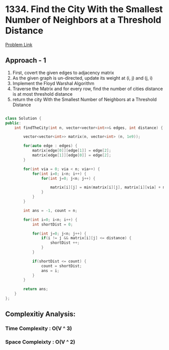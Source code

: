 # 1334. Find the City With the Smallest Number of Neighbors at a Threshold Distance

[Problem Link](https://leetcode.com/problems/find-the-city-with-the-smallest-number-of-neighbors-at-a-threshold-distance/)

## Approach - 1

1. First, covert the given edges to adjacency matrix
2. As the given graph is un-directed, update its weight at (i, j) and (j, i)
3. Implement the Floyd Warshal Algorithm
4. Traverse the Matrix and for every row, find the number of cities distance is at most threshold distance
5. return the city With the Smallest Number of Neighbors at a Threshold Distance

```c++

class Solution {
public:
    int findTheCity(int n, vector<vector<int>>& edges, int distance) {

        vector<vector<int>> matrix(n, vector<int> (n, 1e9));

        for(auto edge : edges) {
            matrix[edge[0]][edge[1]] = edge[2];
            matrix[edge[1]][edge[0]] = edge[2];
        }

        for(int via = 0; via < n; via++) {
            for(int i=0; i<n; i++) {
                for(int j=0; j<n; j++) {

                    matrix[i][j] = min(matrix[i][j], matrix[i][via] + matrix[via][j]);
                }
            }
        }

        int ans = -1, count = n;

        for(int i=0; i<n; i++) {
            int shortDist = 0;

            for(int j=0; j<n; j++) {
                if(i != j && matrix[i][j] <= distance) {
                    shortDist ++;
                }
            }

            if(shortDist <= count) {
                count = shortDist;
                ans = i;
            }
        }

        return ans;
    }
};

```

## Complexitiy Analysis:

### Time Complexity : O(V ^ 3)

### Space Compleixty : O(V ^ 2)
